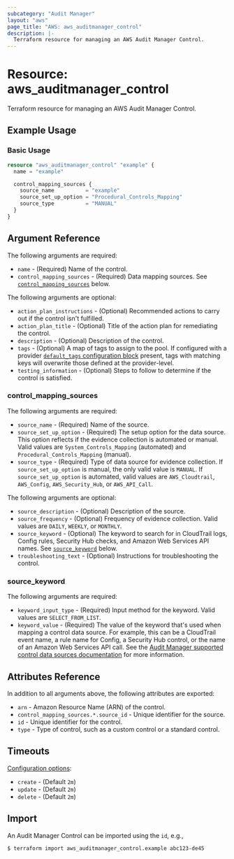 ```yaml
---
subcategory: "Audit Manager"
layout: "aws"
page_title: "AWS: aws_auditmanager_control"
description: |-
  Terraform resource for managing an AWS Audit Manager Control.
---
```


# Resource: aws_auditmanager_control

Terraform resource for managing an AWS Audit Manager Control.

## Example Usage

### Basic Usage

```terraform
resource "aws_auditmanager_control" "example" {
  name = "example"

  control_mapping_sources {
    source_name          = "example"
    source_set_up_option = "Procedural_Controls_Mapping"
    source_type          = "MANUAL"
  }
}
```

## Argument Reference

The following arguments are required:

* `name` - (Required) Name of the control.
* `control_mapping_sources` - (Required) Data mapping sources. See [`control_mapping_sources`](#control_mapping_sources) below.

The following arguments are optional:

* `action_plan_instructions` - (Optional) Recommended actions to carry out if the control isn't fulfilled.
* `action_plan_title` - (Optional) Title of the action plan for remediating the control.
* `description` - (Optional) Description of the control.
* `tags` - (Optional) A map of tags to assign to the pool. If configured with a provider [`default_tags` configuration block](https://registry.terraform.io/providers/hashicorp/aws/latest/docs#default_tags-configuration-block) present, tags with matching keys will overwrite those defined at the provider-level.
* `testing_information` - (Optional) Steps to follow to determine if the control is satisfied.

### control_mapping_sources

The following arguments are required:

* `source_name` - (Required) Name of the source.
* `source_set_up_option` - (Required) The setup option for the data source. This option reflects if the evidence collection is automated or manual. Valid values are `System_Controls_Mapping` (automated) and `Procedural_Controls_Mapping` (manual).
* `source_type` - (Required) Type of data source for evidence collection. If `source_set_up_option` is manual, the only valid value is `MANUAL`. If `source_set_up_option` is automated, valid values are `AWS_Cloudtrail`, `AWS_Config`, `AWS_Security_Hub`, or `AWS_API_Call`.

The following arguments are optional:

* `source_description` - (Optional) Description of the source.
* `source_frequency` - (Optional) Frequency of evidence collection. Valid values are `DAILY`, `WEEKLY`, or `MONTHLY`.
* `source_keyword` - (Optional) The keyword to search for in CloudTrail logs, Config rules, Security Hub checks, and Amazon Web Services API names. See [`source_keyword`](#source_keyword) below.
* `troubleshooting_text` - (Optional) Instructions for troubleshooting the control.

### source_keyword

The following arguments are required:

* `keyword_input_type` - (Required) Input method for the keyword. Valid values are `SELECT_FROM_LIST`.
* `keyword_value` - (Required) The value of the keyword that's used when mapping a control data source. For example, this can be a CloudTrail event name, a rule name for Config, a Security Hub control, or the name of an Amazon Web Services API call. See the [Audit Manager supported control data sources documentation](https://docs.aws.amazon.com/audit-manager/latest/userguide/control-data-sources.html) for more information.

## Attributes Reference

In addition to all arguments above, the following attributes are exported:

* `arn` - Amazon Resource Name (ARN) of the control.
* `control_mapping_sources.*.source_id` - Unique identifier for the source.
* `id` - Unique identifier for the control.
* `type` - Type of control, such as a custom control or a standard control.

## Timeouts

[Configuration options](https://developer.hashicorp.com/terraform/language/resources/syntax#operation-timeouts):

* `create` - (Default `2m`)
* `update` - (Default `2m`)
* `delete` - (Default `2m`)

## Import

An Audit Manager Control can be imported using the `id`, e.g.,

```
$ terraform import aws_auditmanager_control.example abc123-de45
```
